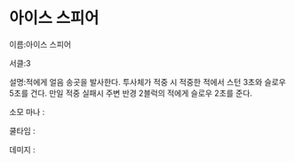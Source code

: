 # 아이스 스피어

이름:아이스 스피어

서클:3

설명:적에게 얼음 송곳을 발사한다. 투사체가 적중 시 적중한 적에서 스턴 3초와 슬로우 5초를 건다. 만일 적중 실패시 주변 반경 2블럭의 적에게 슬로우 2초를 준다.

소모 마나 : 

쿨타임 : 

데미지 :